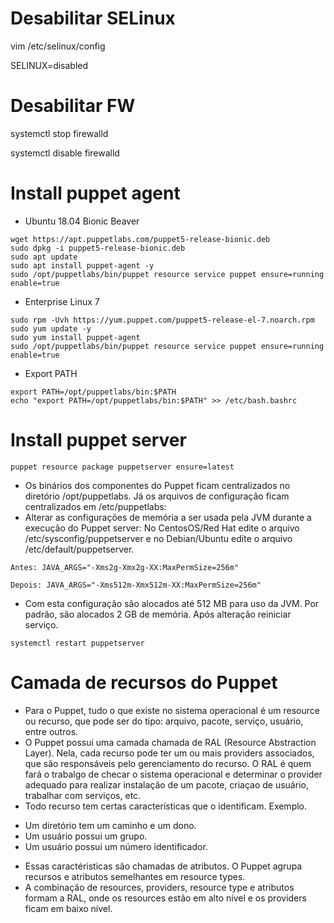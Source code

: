 # Desabilitar SELinux
vim /etc/selinux/config

SELINUX=disabled

# Desabilitar FW
systemctl stop firewalld

systemctl disable firewalld

# Install puppet agent
- Ubuntu 18.04 Bionic Beaver
```
wget https://apt.puppetlabs.com/puppet5-release-bionic.deb
sudo dpkg -i puppet5-release-bionic.deb 
sudo apt update 
sudo apt install puppet-agent -y 
sudo /opt/puppetlabs/bin/puppet resource service puppet ensure=running enable=true
```
- Enterprise Linux 7
```
sudo rpm -Uvh https://yum.puppet.com/puppet5-release-el-7.noarch.rpm
sudo yum update -y
sudo yum install puppet-agent
sudo /opt/puppetlabs/bin/puppet resource service puppet ensure=running enable=true
```
- Export PATH

```
export PATH=/opt/puppetlabs/bin:$PATH
echo "export PATH=/opt/puppetlabs/bin:$PATH" >> /etc/bash.bashrc
```
# Install puppet server
``` 
puppet resource package puppetserver ensure=latest
```
- Os binários dos componentes do Puppet ficam centralizados no diretório /opt/puppetlabs. Já os arquivos de configuração ficam centralizados em /etc/puppetlabs:
- Alterar as configurações de memória a ser usada pela JVM durante a execução do Puppet server: No CentosOS/Red Hat edite o arquivo /etc/sysconfig/puppetserver e no Debian/Ubuntu edite o arquivo /etc/default/puppetserver.
```
Antes: JAVA_ARGS="-Xms2g-Xmx2g-XX:MaxPermSize=256m"

Depois: JAVA_ARGS="-Xms512m-Xmx512m-XX:MaxPermSize=256m"
```
- Com esta configuração são alocados até 512 MB para uso da JVM. Por padrão, são alocados 2 GB de memória. Após alteração reiniciar serviço.
```
systemctl restart puppetserver
```
# Camada de recursos do Puppet

- Para o Puppet, tudo o que existe no sistema operacional é um resource ou recurso, que pode ser do tipo: arquivo, pacote, serviço, usuário, entre outros.
- O Puppet possui uma camada chamada de RAL (Resource Abstraction Layer). Nela, cada recurso pode ter um ou mais providers associados, que são responsáveis pelo gerenciamento do recurso. O RAL é quem fará o trabalgo de checar o sistema operacional e determinar o provider adequado para realizar instalação de um pacote, criaçao de usuário, trabalhar com serviços, etc. 
- Todo recurso tem certas características que o identificam. Exemplo.
 * Um diretório tem um caminho e um dono.
 * Um usuário possui um grupo.
 * Um usuário possui um número identificador.
 - Essas caractéristicas são chamadas de atributos. O Puppet agrupa recursos e atributos semelhantes em resource types.
 - A combinação de resources, providers, resource type e atributos formam a RAL, onde os resources estão em alto nível e os providers ficam em baixo nível.
